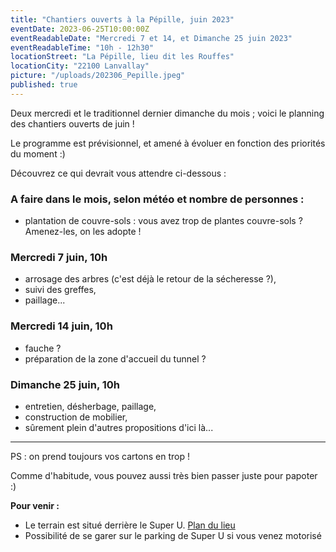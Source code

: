 ```yaml
---
title: "Chantiers ouverts à la Pépille, juin 2023"
eventDate: 2023-06-25T10:00:00Z
eventReadableDate: "Mercredi 7 et 14, et Dimanche 25 juin 2023"
eventReadableTime: "10h - 12h30"
locationStreet: "La Pépille, lieu dit les Rouffes"
locationCity: "22100 Lanvallay"
picture: "/uploads/202306_Pepille.jpeg"
published: true
---
```


Deux mercredi et le traditionnel dernier dimanche du mois ; voici le planning des chantiers ouverts de juin !

Le programme est prévisionnel, et amené à évoluer en fonction des priorités du moment :)

Découvrez ce qui devrait vous attendre ci-dessous :

<!--more-->

### A faire dans le mois, selon météo et nombre de personnes :
- plantation de couvre-sols : vous avez trop de plantes couvre-sols ? Amenez-les, on les adopte !


### Mercredi 7 juin, 10h

- arrosage des arbres (c'est déjà le retour de la sécheresse ?),
- suivi des greffes,
- paillage...

### Mercredi 14 juin, 10h

- fauche ?
- préparation de la zone d'accueil du tunnel ?

### Dimanche 25 juin, 10h

- entretien, désherbage, paillage,
- construction de mobilier,
- sûrement plein d'autres propositions d'ici là...

___

PS : on prend toujours vos cartons en trop !

Comme d'habitude, vous pouvez aussi très bien passer juste pour papoter :)

**Pour venir :**

- Le terrain est situé derrière le Super U. [Plan du lieu](https://www.openstreetmap.org/#map=17/48.44885/-2.01522&layers=N)
- Possibilité de se garer sur le parking de Super U si vous venez motorisé
<!--more-->

